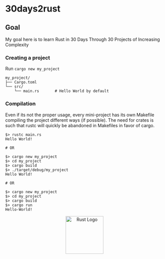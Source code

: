 # 30days2rust

## Goal
My goal here is to learn Rust in 30 Days Through 30 Projects of Increasing Complexity

### Creating a project
Run ```cargo new my_project```
```
my_project/
├── Cargo.toml
└── src/
    └── main.rs       # Hello World by default

```

### Compilation
Even if its not the proper usage, every mini-project has its own Makefile compiling the project different ways (if possible).
The need for crates is such that rustc will quickly be abandoned in Makefiles in favor of cargo.
```
$> rustc main.rs
Hello World!

# OR

$> cargo new my_project
$> cd my_project
$> cargo build
$> ./target/debug/my_project
Hello World!

# OR

$> cargo new my_project
$> cd my_project
$> cargo build
$> cargo run
Hello-World!
```

<p align="center">
  <img src="https://www.rust-lang.org/logos/rust-logo-blk.svg" width="120" alt="Rust Logo">
</p>

